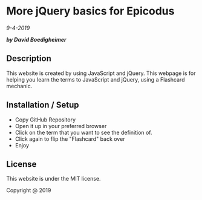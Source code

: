 # More jQuery basics for Epicodus

_9-4-2019_

**_by David Boedigheimer_**

## Description
This website is created by using JavaScript and jQuery. This webpage is for helping you learn the terms to JavaScript and jQuery, using a Flashcard mechanic.

## Installation / Setup
* Copy GitHub Repository
* Open it up in your preferred browser
* Click on the term that you want to see the definition of.
* Click again to flip the "Flashcard" back over
* Enjoy

## License
This website is under the MIT license.

Copyright @ 2019
